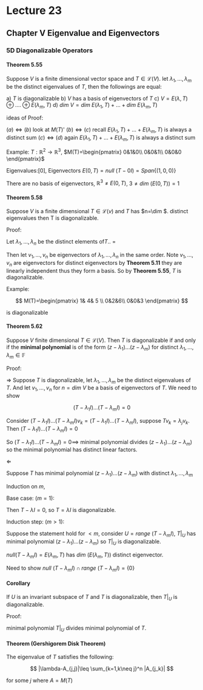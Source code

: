 # Lecture 23

## Chapter V Eigenvalue and Eigenvectors

### 5D Diagonalizable Operators

#### Theorem 5.55

Suppose $V$ is a finite dimensional vector space and $T\in \mathscr{L}(V)$. let $\lambda_1,...,\lambda_m$ be the distinct eigenvalues of $T$, then the followings are equal:

a) $T$ is diagonalizable
b) $V$ has a basis of eigenvectors of $T$
c) $V=E(\lambda, T)\oplus....\oplus E(\lambda_m,T)$
d) $dim\ V= dim\ E(\lambda_1,T)+...+dim\ E(\lambda_m,T)$

ideas of Proof:

$(a)\iff (b)$ look at $M(T)$'
$(b)\iff (c)$ recall $E(\lambda_1,T)+...+E(\lambda_m,T)$ is always a distinct sum
$(c)\iff (d)$  again $E(\lambda_1,T)+...+E(\lambda_m,T)$ is always a distinct sum

Example:
$T:\mathbb{R}^2\to\mathbb{R}^3$,  $M(T)=\begin{pmatrix}
 0&1&0\\
0&0&1\\
0&0&0
\end{pmatrix}$

Eigenvalues:[0], Eigenvectors $E(0,T)=null\ (T-0I)=Span\{(1,0,0)\}$

There are no basis of eigenvectors, $\mathbb{R}^3\neq E(0,T)$, $3\neq dim\ (E(0,T))=1$

#### Theorem 5.58

Suppose $V$ is  a finite dimensional $T\in \mathscr{L}(v)$ and $T$ has $n=\dim $. distinct eigenvalues then T is diagonalizable.

Proof: 

Let $\lambda_1,...,\lambda_n$ be the distinct elements of$T$.. =

Then let $v_1,...,v_n$  be eigenvectors of $\lambda_1,...,\lambda_n$ in the same order. Note $v_1,...,v_n$ are eigenvectors for distinct eigenvectors by **Theorem 5.11** they are linearly independent thus they form a basis. So by **Theorem 5.55**, $T$ is diagonalizable.

Example:

$$
M(T)=\begin{pmatrix}
1& 4& 5 \\
0&2&6\\
0&0&3
\end{pmatrix}  
$$

is diagonalizable

#### Theorem 5.62

Suppose $V$ finite dimensional $T\in \mathscr{L}(V)$. Then $T$ is diagonalizable if and only if the **minimal polynomial** is of the form $(z-\lambda_1)...(z-\lambda_m)$ for distinct $\lambda_1,...,\lambda_m\in\mathbb{F}$

Proof:

$\Rightarrow$
Suppose $T$ is diagonalizable, let $\lambda_1,...,\lambda_m$ be the distinct eigenvalues of $T$. And let $v_1,...,v_n$ for $n=dim\ V$ be a basis of eigenvectors of $T$. We need to show

$$
(T-\lambda_1I)...(T-\lambda_mI)=0  
$$

Consider $(T-\lambda_1I)...(T-\lambda_mI)v_k=(T-\lambda_1I)...(T-\lambda_mI)$, suppose $Tv_k=\lambda_j v_k$. Then $(T-\lambda_1I)...(T-\lambda_mI)=0$

So $(T-\lambda_1I)...(T-\lambda_mI)=0\implies$ minimal polynomial divides $(z-\lambda_1)...(z-\lambda_m)$ so the minimal polynomial has distinct linear factors.

$\Leftarrow$

Suppose $T$ has minimal polynomial  $(z-\lambda_1)...(z-\lambda_m)$ with distinct $\lambda_1,...,\lambda_m$

Induction on $m$, 

Base case: $(m=1)$:

Then $T-\lambda I=0$, so $T=\lambda I$ is diagonalizable.

Induction step: $(m>1)$:

Suppose the statement hold for $<m$, consider $U=range\ (T-\lambda_mI)$, $T\vert_U$ has minimal polynomial $(z-\lambda_1)...(z-\lambda_m)$ so $T\vert_U$ is diagonalizable.

$null (T-\lambda_m I)=E(\lambda_m,T)$ has $dim\ (E(\lambda_m,T))$ distinct eigenvector.

Need to show $null\ (T-\lambda_m I)\cap range\ (T-\lambda_m I)=\{0\}$

#### Corollary

If $U$ is an invariant subspace of $T$ and $T$ is diagonalizable, then $T\vert_U$ is diagonalizable.

Proof:

minimal polynomial $T\vert_U$ divides minimal polynomial of $T$.

#### Theorem (Gershigorem Disk Theorem)

The eigenvalue of $T$ satisfies the following:

$$
|\lambda-A_{j,j}|\leq \sum_{k=1,k\neq j}^n |A_{j_k}|
$$

for some $j$ where $A=M(T)$
